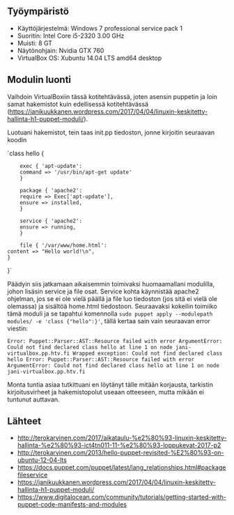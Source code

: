 
## Työympäristö

* Käyttöjärjestelmä: Windows 7 professional service pack 1 
* Suoritin: Intel Core i5-2320 3.00 GHz 
* Muisti: 8 GT 
* Näytönohjain: Nvidia GTX 760 
* VirtualBox OS: Xubuntu 14.04 LTS amd64 desktop 

## Modulin luonti

Vaihdoin VirtualBoxiin tässä kotitehtävässä, joten asensin puppetin ja loin samat hakemistot kuin edellisessä kotitehtävässä (https://janikuukkanen.wordpress.com/2017/04/04/linuxin-keskitetty-hallinta-h1-puppet-moduli/).

Luotuani hakemistot, tein taas init.pp tiedoston, jonne kirjoitin seuraavan koodin 

`class hello {

        exec { 'apt-update':
        command => '/usr/bin/apt-get update'
        }

        package { 'apache2':
        require => Exec['apt-update'],
        ensure => installed,
        }

        service { 'apache2':
        ensure => running,
        }

        file { '/var/www/home.html':
	content => "Hello world!\n",
	}
}`

Päädyin siis jatkamaan aikaisemmin toimivaksi huomaamallani modulilla, johon lisäsin service ja file osat. Service kohta käynnistää apache2 ohjelman, jos se ei ole vielä päällä ja file luo tiedoston (jos sitä ei vielä ole olemassa) ja sisältöä home.html tiedostoon. 
Seuraavaksi kokeilin toimiiko tämä moduli ja se tapahtui komennolla `sudo puppet apply --modulepath modules/ -e 'class {"hello":}'`, tällä kertaa sain vain seuraavan error viestin:

`Error: Puppet::Parser::AST::Resource failed with error ArgumentError: Could not find declared class hello at line 1 on node jani-virtualbox.pp.htv.fi
Wrapped exception:
Could not find declared class hello
Error: Puppet::Parser::AST::Resource failed with error ArgumentError: Could not find declared class hello at line 1 on node jani-virtualbox.pp.htv.fi`

Monta tuntia asiaa tutkittuani en löytänyt tälle mitään korjausta, tarkistin kirjoitusvirheet ja hakemistopolut useaan otteeseen, mutta mikään ei tuntunut auttavan.

## Lähteet

* http://terokarvinen.com/2017/aikataulu-%e2%80%93-linuxin-keskitetty-hallinta-%e2%80%93-ict4tn011-11-%e2%80%93-loppukevat-2017-p2
* http://terokarvinen.com/2013/hello-puppet-revisited-%E2%80%93-on-ubuntu-12-04-lts
* https://docs.puppet.com/puppet/latest/lang_relationships.html#packagefileservice
* https://janikuukkanen.wordpress.com/2017/04/04/linuxin-keskitetty-hallinta-h1-puppet-moduli/
* https://www.digitalocean.com/community/tutorials/getting-started-with-puppet-code-manifests-and-modules
